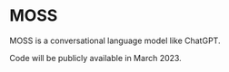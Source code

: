 # MOSS
MOSS is a conversational language model like ChatGPT.

Code will be publicly available in March 2023.

